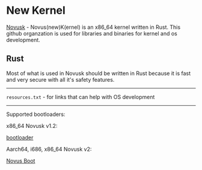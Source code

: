 # New Kernel

[Novusk](https://github.com/new-kernel/novusk/) - Novus(new)K(ernel) is an x86_64 kernel written in Rust. This github organzation is used for libraries and binaries for kernel and os development.

## Rust
Most of what is used in Novusk should be written in Rust because it is fast and very secure with all it's safety features.

---

``resources.txt`` - for links that can help with OS development

---

Supported bootloaders:

x86_64 Novusk v1.2:

[bootloader](https://github.com/rust-osdev/bootloader)

Aarch64, i686, x86_64 Novusk v2:

[Novus Boot](https://github.com/new-kernel/novus-boot)
